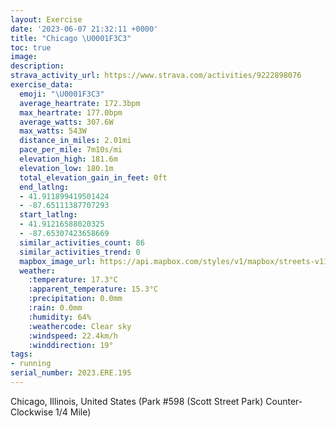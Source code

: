 ```yaml
---
layout: Exercise
date: '2023-06-07 21:32:11 +0000'
title: "Chicago \U0001F3C3"
toc: true
image:
description:
strava_activity_url: https://www.strava.com/activities/9222898076
exercise_data:
  emoji: "\U0001F3C3"
  average_heartrate: 172.3bpm
  max_heartrate: 177.0bpm
  average_watts: 307.6W
  max_watts: 543W
  distance_in_miles: 2.01mi
  pace_per_mile: 7m10s/mi
  elevation_high: 181.6m
  elevation_low: 180.1m
  total_elevation_gain_in_feet: 0ft
  end_latlng:
  - 41.911899419501424
  - -87.65111387707293
  start_latlng:
  - 41.91216588020325
  - -87.65307423658669
  similar_activities_count: 86
  similar_activities_trend: 0
  mapbox_image_url: https://api.mapbox.com/styles/v1/mapbox/streets-v11/static/path-5+787af2-1.0(c%7Bx~F%60l~uOEcBBQTU%60DgFL%5BBKSUCU%3FoFEcF%3FkAAo%40%40aBCuBB%7DACg%40Hm%40C_AJUj%40_%40FARFVCF%40Ht%40BfCFtAHVNPPDX%40TC%5C%3FLEZOHOJ%5B%40S%3F_AEeBIYIMMKSE%5D%40g%40AM%40%5BPQTENC%5C%3FbDHVPPLFXFlAEVIJILg%40Bo%40A_AKyAEOQOQIYCiAHWRMVGl%40FtCBNL%5CPHVB%5C%40p%40ELCPKTc%40BQEgDG%5BMUQIe%40IeAD%5DRMXCPAv%40%40rABl%40FVNTLHPDnAC%5COPQDQBa%40CwB%3F_%40E%5BMUSOa%40Ms%40%40wBMYBi%40BSFILAZNpBAf%40F%7CACn%40%3Fl%40Ar%40ELMFCFGb%40Bx%40Er%40Bv%40Ej%40F~%40%40jA%3F%60CBbEAJYZ),pin-s-s+e5b22e(-87.65137,41.9117),pin-s-f+89ae00(-87.64969999999995,41.91113000000005)/auto/800x800?access_token=pk.eyJ1Ijoiam9zaGJlY2ttYW4iLCJhIjoiY205eWR2aDd1MWZ6djJrbXc4a3M0bWZleiJ9.XiG9OWkNcZk2QzjJbxLB4A
  weather:
    :temperature: 17.3°C
    :apparent_temperature: 15.3°C
    :precipitation: 0.0mm
    :rain: 0.0mm
    :humidity: 64%
    :weathercode: Clear sky
    :windspeed: 22.4km/h
    :winddirection: 19°
tags:
- running
serial_number: 2023.ERE.195
---
```

Chicago, Illinois, United States (Park #598 (Scott Street Park) Counter-Clockwise 1/4 Mile)
